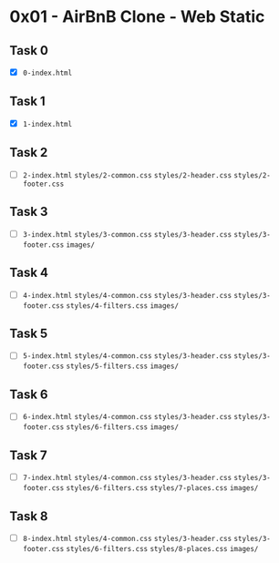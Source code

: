 # 0x01 - AirBnB Clone - Web Static

## Task 0
- [x] `0-index.html`

## Task 1
- [x] `1-index.html`

## Task 2
- [ ] `2-index.html` `styles/2-common.css` `styles/2-header.css` `styles/2-footer.css`

## Task 3
- [ ] `3-index.html` `styles/3-common.css` `styles/3-header.css` `styles/3-footer.css` `images/`

## Task 4
- [ ] `4-index.html` `styles/4-common.css` `styles/3-header.css` `styles/3-footer.css` `styles/4-filters.css` `images/`

## Task 5
- [ ] `5-index.html` `styles/4-common.css` `styles/3-header.css` `styles/3-footer.css` `styles/5-filters.css` `images/`

## Task 6
- [ ] `6-index.html` `styles/4-common.css` `styles/3-header.css` `styles/3-footer.css` `styles/6-filters.css` `images/`

## Task 7
- [ ] `7-index.html` `styles/4-common.css` `styles/3-header.css` `styles/3-footer.css` `styles/6-filters.css` `styles/7-places.css` `images/`

## Task 8
- [ ] `8-index.html` `styles/4-common.css` `styles/3-header.css` `styles/3-footer.css` `styles/6-filters.css` `styles/8-places.css` `images/`

